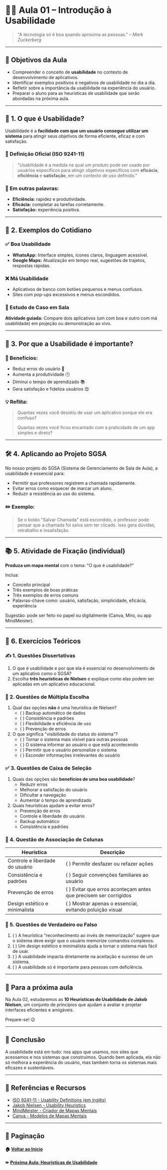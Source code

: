 # 👩‍💻 Aula 01 – Introdução à Usabilidade

> "A tecnologia só é boa quando aproxima as pessoas." – *Mark Zuckerberg*

------

## 🎯 Objetivos da Aula

- Compreender o conceito de **usabilidade** no contexto de desenvolvimento de aplicativos.
- Identificar exemplos positivos e negativos de usabilidade no dia a dia.
- Refletir sobre a importância da usabilidade na experiência do usuário.
- Preparar o aluno para as heurísticas de usabilidade que serão abordadas na próxima aula.

------

## 📌 1. O que é Usabilidade?

Usabilidade é a **facilidade com que um usuário consegue utilizar um sistema** para atingir seus objetivos de forma eficiente, eficaz e com satisfação.

### 📖 Definição Oficial (ISO 9241-11)

> "Usabilidade é a medida na qual um produto pode ser usado por usuários específicos para atingir objetivos específicos com **eficácia**, **eficiência** e **satisfação**, em um contexto de uso definido."

### 🧠 Em outras palavras:

- **Eficiência:** rapidez e produtividade.
- **Eficácia:** completar as tarefas corretamente.
- **Satisfação:** experiência positiva.

------

## 📱 2. Exemplos do Cotidiano

### ✅ Boa Usabilidade

- **WhatsApp:** Interface simples, ícones claros, linguagem acessível.
- **Google Maps:** Atualização em tempo real, sugestões de trajetos, respostas rápidas.

### ❌ Má Usabilidade

- Aplicativos de banco com botões pequenos e menus confusos.
- Sites com pop-ups excessivos e menus escondidos.

### 🧪 Estudo de Caso em Sala

**Atividade guiada:** Compare dois aplicativos (um com boa e outro com má usabilidade) em projeção ou demonstração ao vivo.

------

## 🧭 3. Por que a Usabilidade é importante?

### 🎯 Benefícios:

- Reduz erros do usuário 👀
- Aumenta a produtividade 🕒
- Diminui o tempo de aprendizado 📚
- Gera satisfação e fideliza usuários 😍

### 💡 Reflita:

> Quantas vezes você desistiu de usar um aplicativo porque ele era confuso?
>
> Quantas vezes você ficou encantado com a praticidade de um app simples e direto?

------

## 🛠 4. Aplicando ao Projeto SGSA

No nosso projeto do SGSA (Sistema de Gerenciamento de Sala de Aula), a usabilidade é essencial para:

- Permitir que professores registrem a chamada rapidamente.
- Evitar erros como esquecer de marcar um aluno.
- Reduzir a resistência ao uso do sistema.

### ✏️ Exemplo:

> Se o botão "Salvar Chamada" está escondido, o professor pode pensar que a chamada foi salva sem ter clicado. Isso gera dúvidas, retrabalho e insatisfação.

------

## 📚 5. Atividade de Fixação (individual)

**Produza um mapa mental** com o tema: "O que é usabilidade?"

Inclua:

- Conceito principal
- Três exemplos de boas práticas
- Três exemplos de erros comuns
- Palavras-chave como: usuário, satisfação, simplicidade, eficácia, experiência

Sugestão: pode ser feito no papel ou digitalmente (Canva, Miro, ou app MindMeister).

------

## 📝 6. Exercícios Teóricos

### ✍️ 1. Questões Dissertativas

1. O que é usabilidade e por que ela é essencial no desenvolvimento de um aplicativo como o SGSA?
2. Escolha **três heurísticas de Nielsen** e explique como elas podem ser aplicadas em um aplicativo educacional.

### 🔘 2. Questões de Múltipla Escolha

1. Qual das opções **não** é uma heurística de Nielsen?
   - ( ) Backup automático de dados
   - ( ) Consistência e padrões
   - ( ) Flexibilidade e eficiência de uso
   - ( ) Prevenção de erros
2. O que significa "visibilidade do status do sistema"?
   - ( ) Tornar o sistema mais visível para outras pessoas
   - ( ) O sistema informar ao usuário o que está acontecendo
   - ( ) Permitir que o usuário personalize o sistema
   - ( ) Esconder informações irrelevantes do usuário

### ✅ 3. Questões de Caixa de Seleção

1. Quais das opções são **benefícios de uma boa usabilidade**?
   -  Reduzir erros
   -  Melhorar a satisfação do usuário
   -  Dificultar a navegação
   -  Aumentar o tempo de aprendizado
2. Quais heurísticas ajudam a evitar erros?
   -  Prevenção de erros
   -  Controle e liberdade do usuário
   -  Backup automático
   -  Consistência e padrões

### 🔄 4. Questão de Associação de Colunas

| Heurística                      | Descrição                                                    |
| ------------------------------- | ------------------------------------------------------------ |
| Controle e liberdade do usuário | (  ) Permitir desfazer ou refazer ações                      |
| Consistência e padrões          | (  ) Seguir convenções familiares ao usuário                 |
| Prevenção de erros              | (  ) Evitar que erros aconteçam antes que precisem ser corrigidos |
| Design estético e minimalista   | (  ) Mostrar apenas o essencial, evitando poluição visual    |

### 🔁 5. Questões de Verdadeiro ou Falso

1. ( ) A heurística "reconhecimento ao invés de memorização" sugere que o sistema deve exigir que o usuário memorize comandos complexos.
2. ( ) Um design estético e minimalista ajuda a tornar o sistema mais fácil de usar.
3. ( ) A usabilidade impacta diretamente na aceitação e sucesso de um sistema.
4. ( ) A usabilidade só é importante para pessoas com deficiência.

------

## 📖 Para a próxima aula

Na Aula 02, estudaremos as **10 Heurísticas de Usabilidade de Jakob Nielsen**, um conjunto de princípios que ajudam a avaliar e projetar interfaces eficientes e amigáveis.

Prepare-se! 😉

------

## 🏁 Conclusão

A usabilidade está em tudo: nos apps que usamos, nos sites que acessamos e nos sistemas que construímos. Quando bem aplicada, ela não só melhora a experiência do usuário, mas também torna os sistemas mais eficazes e sustentáveis.

------

## 🔗 Referências e Recursos

- [ISO 9241-11 - Usability Definitions (em inglês)](https://www.iso.org/standard/63500.html)
- [Jakob Nielsen - Usability Heuristics](https://www.nngroup.com/articles/ten-usability-heuristics/)
- [MindMeister - Criador de Mapas Mentais](https://www.mindmeister.com/pt)
- [Canva - Modelos de Mapas Mentais](https://www.canva.com/pt_br/mapa-mental/)

------

## 🧭 Paginação

#### 🏠 [Voltar ao Início](https://chatgpt.com/g/g-p-679fd21eb65c8191bf6e8265d293c288-uc21/README.md)

#### ⏩ [Próxima Aula: Heurísticas de Usabilidade](https://chatgpt.com/g/g-p-679fd21eb65c8191bf6e8265d293c288-uc21/c/aula02_heuristicas.md)
